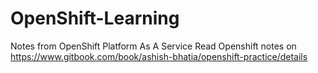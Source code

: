 # OpenShift-Learning
Notes from OpenShift Platform As A Service
Read Openshift notes on https://www.gitbook.com/book/ashish-bhatia/openshift-practice/details 
